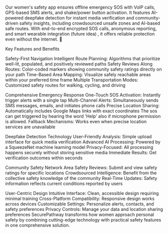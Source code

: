 Our women's safety app ensures offline emergency SOS with VoIP calls, GPS-based SMS alerts, and shake/power button activation. It features AI-powered deepfake detection for instant media verification and community-driven safety insights, including crowdsourced unsafe zones and AI-based safe routes. With end-to-end encrypted SOS calls, anonymous reporting, and smart wearable integration (future idea) , it offers reliable protection even without the internet. 🔐

Key Features and Benefits

Safety-First Navigation Intelligent Route Planning: Algorithms that prioritize well-lit, populated, and positively reviewed paths Safety Reviews Along Routes: Color-coded markers showing community safety ratings directly on your path Time-Based Area Mapping: Visualize safely reachable areas within your preferred time frame Multiple Transportation Modes: Customized safety routes for walking, cycling, and driving

Comprehensive Emergency Response One-Touch SOS Activation: Instantly trigger alerts with a single tap Multi-Channel Alerts: Simultaneously sends SMS messages, emails, and initiates phone calls Precise Location Sharing: Automatically includes Google Maps links with exact coordinates The sos can get triggered by hearing the word 'Help' also if microphone permission is allowed. Fallback Mechanisms: Works even when precise location services are unavailable

Deepfake Detection Technology User-Friendly Analysis: Simple upload interface for quick media verification Advanced AI Processing: Powered by a SqueezeNet machine learning model Privacy-Focused: All processing happens securely without storing sensitive media Immediate Results: Get verification outcomes within seconds

Community Safety Network Area Safety Reviews: Submit and view safety ratings for specific locations Crowdsourced Intelligence: Benefit from the collective safety knowledge of the community Real-Time Updates: Safety information reflects current conditions reported by users

User-Centric Design Intuitive Interface: Clean, accessible design requiring minimal training Cross-Platform Compatibility: Responsive design works across devices Customizable Settings: Personalize alerts, contacts, and safety preferences Privacy Controls: Manage your data and location sharing preferences SecurePathway transforms how women approach personal safety by combining cutting-edge technology with practical safety features in one comprehensive solution.
